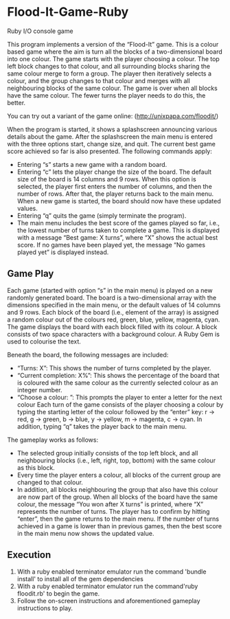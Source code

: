# Flood-It-Game-Ruby
Ruby I/O console game

This program implements a version of the “Flood-It” game. This is a colour based game
where the aim is turn all the blocks of a two-dimensional board into one colour. The game starts with
the player choosing a colour. The top left block changes to that colour, and all surrounding blocks
sharing the same colour merge to form a group. The player then iteratively selects a colour, and the
group changes to that colour and merges with all neighbouring blocks of the same colour. The game is
over when all blocks have the same colour. The fewer turns the player needs to do this, the better.

You can try out a variant of the game online: (http://unixpapa.com/floodit/) 

When the program is started, it shows a splashscreen announcing various details about the game. After the splashscreen the main menu is entered with the three options start, change size, and quit. The current best game score
achieved so far is also presented. The following commands apply:

* Entering “s” starts a new game with a random board.
* Entering “c” lets the player change the size of the board. The default size of the board is 14
columns and 9 rows. When this option is selected, the player first enters the number of columns,
and then the number of rows. After that, the player returns back to the main menu. When a new
game is started, the board should now have these updated values. 
* Entering “q” quits the game (simply terminate the program).
* The main menu includes the best score of the games played so far, i.e., the lowest number
of turns taken to complete a game. This is displayed with a message “Best game: X turns”, where “X” 
shows the actual best score. If no games have been played yet, the message “No games
played yet” is displayed instead.

## Game Play

Each game (started with option “s” in the main menu) is played on a new randomly generated board.
The board is a two-dimensional array with the dimensions specified in the main menu, or the default
values of 14 columns and 9 rows. Each block of the board (i.e., element of the array) is assigned
a random colour out of the colours red, green, blue, yellow, magenta, cyan. The game displays the
board with each block filled with its colour. A block consists of two space characters with a background
colour. A Ruby Gem is used to colourise the text.

Beneath the board, the following messages are included:
* “Turns: X”: This shows the number of turns completed by the player.
* “Current completion: X%”: This shows the percentage of the board that is coloured with the
same colour as the currently selected colour as an integer number.
* “Choose a colour: ”: This prompts the player to enter a letter for the next colour
Each turn of the game consists of the player choosing a colour by typing the starting letter of the colour
followed by the “enter” key: r → red, g → green, b → blue, y → yellow, m → magenta, c → cyan. In
addition, typing “q” takes the player back to the main menu.

The gameplay works as follows:
* The selected group initially consists of the top left block, and all neighbouring blocks (i.e., left,
right, top, bottom) with the same colour as this block.
* Every time the player enters a colour, all blocks of the current group are changed to that colour.
* In addition, all blocks neighbouring the group that also have this colour are now part of the group.
When all blocks of the board have the same colour, the message “You won after X turns” is printed,
where “X” represents the number of turns. The player has to confirm by hitting “enter”,
then the game returns to the main menu. If the number of turns achieved in a game is lower than in
previous games, then the best score in the main menu now shows the updated value.

## Execution

1. With a ruby enabled terminator emulator run the command 'bundle install' to install all of the gem dependencies
2. With a ruby enabled terminator emulator run the command'ruby floodit.rb' to begin the game.
3. Follow the on-screen instructions and aforementioned gameplay instructions to play.


